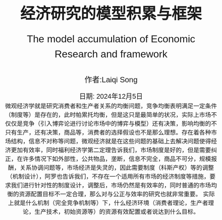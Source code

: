 <!-- 封面样式 -->
<style>
@page {
    size: A4;
    margin: 20mm;
}
body {
    font-family: Arial, sans-serif;
    font-size: 14pt;
    line-height: 1.5;
}
.cover-page {
    display: flex;
    flex-direction: column;
    justify-content: center;
    align-items: center;
    height: 100vh;
    text-align: center;
}
.cover-title {
    font-size: 36pt;
    font-weight: bold;
    margin-bottom: 20px;
}
.cover-subtitle {
    font-size: 24pt;
    margin-bottom: 40px;
}
.cover-author {
    font-size: 18pt;
    margin-bottom: 20px;
}
.cover-date {
    font-size: 16pt;
}
</style>

<!-- 封面内容 -->
<div class="cover-page">
    <div class="cover-title">经济研究的模型积累与框架</div>
    <div class="cover-subtitle">The model accumulation of Economic Research and framework</div>
    <div class="cover-author">作者:Laiqi Song</div>
    <div class="cover-date">日期: 2024年12月5日</div>
    微观经济学就是研究消费者和生产者关系的均衡问题，竞争均衡表明满足一定条件（制度等）是存在的，此时帕累托均衡，但是这只是最简单的状况，实际上市场不仅仅是竞争（引入博弈论进行讨论市场中的博弈与模型）还有决策，影响均衡的不只有生产，还有决策，商品等，消费者的选择假设也不是那么理想。存在着各种市场结构，信息不对称等问题，微观经济就是在这些问题的基础上去解决问题使得经济更加有效率，同时福利经济学第二定理告诉我们，市场制度是好的，但是需要纠正，在许多情况下如外部性，公共物品，垄断，信息不完全，商品不可分，规模报酬，关系协调问题等，市场经济是失灵的，因此需要制度（科斯产权）等的调整（机制设计），阿罗也告诉我们，不存在一个适用所有市场的经济制度等措施，要求我们进行针对性的制度设计，调整后，市场仍然是有效率的，同时普通的市场均衡的资源配置目标不一定合理，那么对与公正与效率的研究也就非常重要。
    实际上就是什么机制（完全竞争机制等）下，什么经济环境（消费者理论，生产者理论，生产技术，初始资源等）的资源有效配置或者说达到什么目标。 
</div>

- [1. 消费者理论](#1-消费者理论)
- [2. 生产者理论](#2-生产者理论)
- [3. 市场理论](#3-市场理论)
  - [3.1 完全竞争市场](#31-完全竞争市场)
    - [3.1.1 完全竞争厂商](#311-完全竞争厂商)
  - [3.2 垄断厂商](#32-垄断厂商)
    - [3.2.1 垄断产品市场](#321-垄断产品市场)
    - [3.2.2 垄断要素市场](#322-垄断要素市场)
  - [3.3 垄断竞争市场](#33-垄断竞争市场)
  - [3.4 寡头市场](#34-寡头市场)
    - [3.4.1 价格竞争--伯特兰模型](#341-价格竞争--伯特兰模型)
    - [3.4.2 产量竞争--古诺模型](#342-产量竞争--古诺模型)
    - [3.4.3 序贯产量竞争均衡--斯塔克伯格模型](#343-序贯产量竞争均衡--斯塔克伯格模型)
    - [3.4.4 动态价格竞争和企业合谋](#344-动态价格竞争和企业合谋)
    - [3.4.5 横向产品差异化的价格竞争模型--霍特林模型](#345-横向产品差异化的价格竞争模型--霍特林模型)
    - [3.4.6 纵向产品差异化的价格竞争模型](#346-纵向产品差异化的价格竞争模型)
    - [3.4.7 动态市场结构下的价格竞争](#347-动态市场结构下的价格竞争)
    - [3.4.8 信息不对称下的价格竞争](#348-信息不对称下的价格竞争)
    - [3.4.9 信息不对称下的价格竞争](#349-信息不对称下的价格竞争)
- [4. 竞争均衡的规范理论](#4-竞争均衡的规范理论)
  - [4.1 经济的有效性](#41-经济的有效性)
  - [4.2 福利经济学第一定理](#42-福利经济学第一定理)
  - [4.3 福利经济学第二定理](#43-福利经济学第二定理)
- [5. 经济核or资源公正配置以及社会选择理论](#5-经济核or资源公正配置以及社会选择理论)
  - [5.1 经济核](#51-经济核)
  - [5.2 资源公正配置](#52-资源公正配置)
  - [5.3 社会选择理论](#53-社会选择理论)
    - [5.3.1 阿罗不可能性定理](#531-阿罗不可能性定理)
    - [5.3.2 吉伯德-萨特思韦不可能性定理](#532-吉伯德-萨特思韦不可能性定理)
- [6. 博弈论](#6-博弈论)
  - [6.1 不确定性下的选择](#61-不确定性下的选择)
    - [6.1.2 冯诺依曼-摩根斯坦期望效用理论](#612-冯诺依曼-摩根斯坦期望效用理论)
    - [6.1.3 萨维奇期望效用理论](#613-萨维奇期望效用理论)
    - [6.1.4 安斯康姆-奈曼状态依赖期望效用理论](#614-安斯康姆-奈曼状态依赖期望效用理论)
  - [6.2 博弈论](#62-博弈论)
    - [6.2.1 基本形式](#621-基本形式)
    - [6.2.2 完全信息静态博弈](#622-完全信息静态博弈)
    - [6.2.3 完全信息动态博弈](#623-完全信息动态博弈)
    - [6.2.4 不完全静态信息博弈](#624-不完全静态信息博弈)
    - [6.2.5 不完全动态信息博弈](#625-不完全动态信息博弈)
    - [6.2.6 重复博弈和声誉机制](#626-重复博弈和声誉机制)
    - [6.2.7 完美监督下的重复博弈](#627-完美监督下的重复博弈)
    - [6.2.8 重复博弈的例子](#628-重复博弈的例子)
    - [6.2.9 不完美公共监督下的重复博弈](#629-不完美公共监督下的重复博弈)
    - [6.2.10 声誉机制](#6210-声誉机制)
- [7. 外部性](#7-外部性)
  - [7.1 竞争市场的市场无效配置](#71-竞争市场的市场无效配置)
    - [7.1.1 庇谷税](#711-庇谷税)
    - [7.1.2 科斯定理](#712-科斯定理)
    - [7.1.3 引入缺失的产权的市场](#713-引入缺失的产权的市场)
    - [7.1.4 激励补偿机制](#714-激励补偿机制)
    - [7.1.5 企业合并](#715-企业合并)
- [8. 公共品](#8-公共品)
  - [离散公共物品](#离散公共物品)
  - [连续公共物品](#连续公共物品)
- [9. 机制设计](#9-机制设计)
  - [委托-代理理论：隐藏信息](#委托-代理理论隐藏信息)
    - [基本模型](#基本模型)
    - [完全信息最优合约](#完全信息最优合约)
    - [竞争市场中的逆向选择](#竞争市场中的逆向选择)
  - [委托-代理理论：道德风险](#委托-代理理论道德风险)
    - [不/完全信息的道德风险](#不完全信息的道德风险)
    - [有限责任和风险厌恶下的次佳合约](#有限责任和风险厌恶下的次佳合约)
    - [锦标赛模型](#锦标赛模型)
    - [权衡](#权衡)
    - [道德风险和逆向选择共存的结果](#道德风险和逆向选择共存的结果)
  - [不仅需要考虑到道德风险中的激励与风险中的权衡问题，也需要考虑逆向选择中的抽租和效率取舍。因此不得不降低激励的强度。](#不仅需要考虑到道德风险中的激励与风险中的权衡问题也需要考虑逆向选择中的抽租和效率取舍因此不得不降低激励的强度)
- [其他著名的理论以及文献](#其他著名的理论以及文献)
- [理论名词小帖士](#理论名词小帖士)


<div style="page-break-after: always;"></div>

# 1. 消费者理论

自己看书总结笔记

# 2. 生产者理论

自己看书总结笔记

<div style="page-break-after: always;"></div>

# 3. 市场理论

## 3.1 完全竞争市场

**假定：**

1. 无差异化产品
2. 无进入和退出障碍
3. 完全信息
4. 价格接收者，数量相当大

### 3.1.1 完全竞争厂商

1. 只有在价格大于等于平均成本时才生产
2. 回报大于可变成本时才生产
3. 市场结构不可能允许规模报酬递增
4. 长期均衡下，利润为0，企业数目均衡
5. 当边际成本等于价格时，市场最优。社会福利最优（消费者剩余以及生产者剩余）。

## 3.2 垄断厂商

***假设***

1. 规模经济
2. 进入市场的障碍
3. 独家拥有稀有要素

### 3.2.1 垄断产品市场

1. 长期垄断：技术变动造成仍然0利润，但是进入变动由于壁垒也会造成正利润。
2. 垄断造成社会福利损失
3. 垄断可以带来企业创新。为了获得更多利润进行创新，但是利润上来了吸引其他的企业进入利润降低，继续创新。
创新主要靠民企，真正的竞争是通过创新进行的。--创造性破坏。
4. 价格歧视：一级：每件商品的价格不同。二级：不同的消费者消费数量的价格不同。三级：不同的市场价格不同。

### 3.2.2 垄断要素市场

## 3.3 垄断竞争市场

若干个垄断者互相竞争的情况

1. 迪克西特-斯蒂格利茨模型--内部规模经济问题的解决

## 3.4 寡头市场

### 3.4.1 价格竞争--伯特兰模型

***假设：***

1. 同样的商品
2. 企业对称，其成本与生产函数相同
**实际上这几条都不成立**

***结果：***都在边际成本等于价格出生产，利润为0，两败俱伤
***价格竞争中存在后动优势***

### 3.4.2 产量竞争--古诺模型

限制价格因素：企业规模--古诺模型（产量竞争）：实际上是两阶段的竞争。第一阶段是产量选择，第二阶段是价格竞争。
古诺模型最后得出：寡头数量越多则社会福利越高。

### 3.4.3 序贯产量竞争均衡--斯塔克伯格模型

***产量竞争中存在先动优势***

### 3.4.4 动态价格竞争和企业合谋

寡头之间存在价格合谋的可能性，使得垄断价格成为可能。这是因为在合谋机制中存在严厉的惩罚机制约束企业的合谋偏离。

### 3.4.5 横向产品差异化的价格竞争模型--霍特林模型

放松同质化的假设。横向产品差异化（不同人群对不同产品）以及纵向差异化（不同人群对某一个类别的产品如质量）。
在霍特林模型中，产品是同质的，但是在空间位置上有差异，因为不同位置上的消费者需要支付不同的运输成本，所以此时，顾客考虑的因素就有两点：价格、运输成本(旅行成本)

***将消费者的位置差异解释为产品差异，随着成本的上升，不同商店出售的产品之间的替代性下降，每个商店对附近的消费者的垄断力加强，商店之间的竞争越来越弱，消费者对价格的敏感度下降，从而每个商店的最优价格更接近于垄断价格。当距离的二次函数成本系数t=0时，其价格等于伯特兰模型的的结果。当t>0时，获得正利润。***

### 3.4.6 纵向产品差异化的价格竞争模型

消费者都喜欢高质量但是对于产品的价值强度是不同的。
在差异化产品竞争时，企业会使得产品差异最大，同时削弱价格的竞争力度。

### 3.4.7 动态市场结构下的价格竞争

影响市场结构的四种要素：

1. 产品差异化
2. 绝对成本优势
3. 资本投入要求
4. 规模经济

当在位者面临进入威胁时，采取以下三种行为：

1. 进入封锁
2. 进入遏制
3. 进入容纳

除了考虑一个两阶段博弈之后（两阶段序贯博弈），就是斯塔克伯格模型。

### 3.4.8 信息不对称下的价格竞争

由于以上的模型基本都是基于完全信息的，但是实际上信息是不对称的。所以在信息不对称的情况下，企业会采取不同的策略。

考虑两家企业，生产差异化产品，但是企业对称，需求函数相同，但是企业1信息不披露，企业2信息披露。企业1的不确定根据贝叶斯理论可以刻画为企业的特征类型。分为低成本和高成本。
博弈的结果：高成本会披露信息，而低成本会隐瞒信息。高成本企业通过披露信息可以避免其他企业选择低价战略，其制定价格之前的信息披露就透露了其是高成本。

### 3.4.9 信息不对称下的价格竞争

利用信号（价格）来说明，暗示自己的特征（低成本），来限制市场潜在进入者的进入，以此来在第二期获得垄断价格。（价格低意味着竞争激烈）

1. 分离均衡：由于高成本企业没有必要选择模仿低价（低成本者也是垄断价格），但是接收者不一定相信，为了获得第二期的垄断与分辨。为了避免高成本的混同，低成本企业需要制定低于其垄断价格的价格

<div style="page-break-after: always;"></div>

# 4. 竞争均衡的规范理论

***前提：***
1. 凸性
2. 偏好的单调性
3. 偏好的连续性和生产集的闭性
4. 商品的可分性
5. 完全竞争市场
6. 完全信息

## 4.1 经济的有效性

1. 交换的有效性
2. 生产的有效性
3. 生产与消费的混合有效性

***帕累托有效***

## 4.2 福利经济学第一定理

**前提：**

市场经济达到帕累托最优配置的条件：

1. 偏好的局部非饱和性（欲望无限）
2. 商品的可分性
3. 经济无外部性
4. 完全竞争
5. 完全信息

个体逐利的客观现实下，竞争市场经济导致了帕累托有效配置。
但是说明了产权明晰，私有的自由竞争市场，有限和有效的政府重要作用。

## 4.3 福利经济学第二定理


**前提：**

1. 偏好和生产集的凸性
2. 偏好的单调性（自利行为）
3. 偏好的连续性和生产集的闭性
4. 商品的可分性
5. 完全竞争
6. 完全信息
任何一个帕累托最优配置都可以通过对个体财富的适当分配后的竞争市场的运作来达到。（凸性假设无法缺失）
对于那些具有规模经济和不断创新的行业，如何做到既保护垄断又发挥规模经济的优势，使企业有激励进行创新，从社会的角度又能导致资源的有效配置？


<div style="page-break-after: always;"></div>

# 5. 经济核or资源公正配置以及社会选择理论

## 5.1 经济核

定义：在理性人假定下，允许自由合作与交换，同时允许充分的竞争，即使不考虑任何经济的制度安排作为前提，所形成的配置结果和完全市场形成的竞争均衡一样。（不需要取消市场）

## 5.2 资源公正配置
帕累托最优给出一种判断经济制度优劣的标准，但是没有考虑到收入分配以及资源公平配置问题。
定理表明：通过政府的的作用使所有人的初始禀赋的价值相等，然后让市场发挥作用，在理论上可以解决效率和公平兼顾的问题。（不需要取消市场，但是需要政府的一定制度控制）
一个和谐理想的社会需要保证社会成员的基本权利，保证他们有着大致相同的发展机会（机会平等），保证所有的公民都能接受教育，享受同等的基础教育，公平的参与市场竞争。（制度的作用）

## 5.3 社会选择理论

能否加总个人的偏好来得到社会的偏好

### 5.3.1 阿罗不可能性定理

假设：
1. 个体偏好序任何都可以被满足
2. 帕累托原则
3. 不相关选择的独立性
不存在能代表大多数人的社会偏好，唯一可能的社会福利函数是独裁的。--找不到一个理论解决一个国家的所有问题

### 5.3.2 吉伯德-萨特思韦不可能性定理

独裁的社会福利函数在实际生活中是不可能存在的

<div style="page-break-after: always;"></div>

# 6. 博弈论

## 6.1 不确定性下的选择

### 6.1.2 冯诺依曼-摩根斯坦期望效用理论

需要事先知道客观概率的分布，通过期望进行选择

### 6.1.3 萨维奇期望效用理论

通常实际情况下无法确切的知道客观概率的分布，只能通过主观概率进行选择。采用主观概率替换客观

### 6.1.4 安斯康姆-奈曼状态依赖期望效用理论

通过客观的不确定性为主观的信念建立了一个理论基础，**用客观的不确定性度量主观的不确定性**。赌马和抛硬币的例子

## 6.2 博弈论

### 6.2.1 基本形式

1. 纯战略，没有任何其他的不确定选择
2. 混合战略，不确定选择

### 6.2.2 完全信息静态博弈

每个参与人对其他参与人的特征拥有完全信息  

1. 占优均衡，指无论对方如何选择，自己的选择都是最优的。即自己的选择不会变化
2. 纳什均衡，指给定对方的选择，自己的选择是最优的。即自己的选择可以随着对方的选择而变化。占优策略一定是纳什均衡，但是占优均衡不一定是纳什均衡。（双方都要考虑）

**精炼**

### 6.2.3 完全信息动态博弈

动态博弈中存在着决策的先后时机，具有序贯结构。从而存在一个承诺的问题。--***有限期讨价还价博弈***

1. 序贯理性，***序贯博弈是逆向推导***
2. 子博弈精炼均衡，逆向递推求均衡，***子博弈只能用在完全信息动态博弈中***

### 6.2.4 不完全静态信息博弈

每个参与人对其他参与人的特征拥有不完全信息，需要进行估计推断（不确定性）。当然可以将纯战略的不完全信息静态博弈变为混合战略的完全信息静态博弈

1. 贝叶斯博弈，根据参与人类型进行判断概率选择战略
2. 贝叶斯纳什均衡

>混同均衡：与人拥有不同类型的私人信息，但是在混同均衡下，不同类型的参与人会选择相同的行动，使得其他参与人无法通过观察行动来区分他们的类型。
>分离均衡：在分离均衡中，不同类型的参与人会选择不同的行动，使得他们的类型能够被清楚地分辨出来。

***一价拍卖，二价拍卖，荷氏拍卖，英氏拍卖在卖家角度是收益等价的***
条件1.效用函数是逆线性或者或者风险中性2.独立私有估价、竞买人对称，支付意愿同分布


### 6.2.5 不完全动态信息博弈

在不完全信息的条件下进行序贯博弈，决策的先后时机。--最重要的是信念系统的更新，通过先后顺序更新对于对手的特征预测

1. 贝叶斯均衡更新信念系统
2. 精炼贝叶斯均衡
3. 序贯均衡

### 6.2.6 重复博弈和声誉机制

重复博弈的基础是阶段博弈，其注重合作问题，是一个长短期的衡量。

### 6.2.7 完美监督下的重复博弈

每个参与人都可以观察到所有人之前的行为

1. 一次偏离
2. 根据实际情况采取战略（冷酷战略等）
3. 无名氏定理---未来收益下降的惩罚超过之前偏离带来的好处，此时参与人的行为会遵从均衡支付所设定的战略（长期形成的制度以及社会习俗的重要性）

### 6.2.8 重复博弈的例子

1. 长期参与人和短期参与人
2. 迭代的参与人--退出与进入
3. 社区约束与社会规范

### 6.2.9 不完美公共监督下的重复博弈

参与人无法观察到所有人的历史行为

1. 参与人依据公共结果（如市场需求）的博弈
1. 参与人依据私人战略（个人行为的历史以及公共结果）的博弈

### 6.2.10 声誉机制

长期互动中，参与人会通过特定的行为进行信誉的建立，从而影响其他参与人的行为

1. 连锁店悖论

<div style="page-break-after: always;"></div>

# 7. 外部性

外部性：指的是经济中某些个体的经济活动会影响其他个体的效用或生产水平，进而影响到他们的经济活动。

***无论是正的外部性还是负的外部性都会造成市场失灵，因为带来了无成本的效益。外部性的存在需要让我们重新考虑资源如何得到有效的资源配置。，为保证存在外部性仍然有着有效配置，需要个体承担适当的价格，其解决方法有：税收，所有权界定，规制，合并等。***

**当存在负外部性时，为了达到资源的有效配置，有些商品需要来销毁。（收入-幸福之谜，也需要生活文明）**

## 7.1 竞争市场的市场无效配置

在存在外部性的时候，市场通过竞争也可能会导致配置的无效率。
其解决方案为：

1. 庇古税
2. 资源谈判
3. 补偿税
4. 引入缺失的产权的市场
5. 直接干预
6. 企业合并
7. 建立排污权交易市场
8. 激励机制设计

但是这也是有条件的：

1. 外部性的来源和程度是可识别的
2. 外部性的承受方是可识别的
3. 外部性的前因后果是可清楚确定的
4. 防范外部性的成本对每个人来说都是完全已知的
5. 收税或进行补贴的成本是可忽略的
6. 自愿谈判的成本是可忽略的

### 7.1.1 庇谷税

具有外部性的企业根据外部性所导致的边际成本作为税率进行征税。--需要 ***完全信息***，现实中外部性所导致的边际成本一般很难进行测度。

### 7.1.2 科斯定理

能否有效解决外部性的取决于产权是否清晰界定。
科斯中性定理：无论产权归属于谁，外部性水平都相同
科斯有效性定理：对外部性的**谈判**将导致帕累托最优结果

条件既是局限：

1. 双方讨价还价的交易成本为0
2. 外部性产品的需求的收入效应为0。（即为拟线性效用函数）
3. 完全信息，谈判的信息不完全，科斯定理也不一定成立。也会存在搭便车问题，夸大自己的受害。双边私有信息的问题出现会导致市场有效结果的干扰，就不可能达成一致。

***科斯定理告诉我们强行的私有化不可取（即产权分配），不满足条件。，因为制度不完善的私有制等于无效***

### 7.1.3 引入缺失的产权的市场

一般来说，外部性产生的原因是潜在的市场无法被市场解决，因此需**要引入缺失的产权的市场，通过市场的交易来解决外部性问题**。譬如排污权交易市场。

### 7.1.4 激励补偿机制

由于存在着信息问题，庇古税无法解决外部性问题，因此需要通过激励机制来解决外部性问题。--机制设计

著名：瓦里安的设计机制，通过博弈实现最优配置，第一阶段，互相拟定税率，第二阶段，根据双方信息进行利益分配。

<div style="page-break-after: always;"></div>

### 7.1.5 企业合并

企业合并就会导致原来的外部性内部化，其信息摩擦以及信息的不完全性就会被消除，看作整体考虑。

# 8. 公共品

公共品具有非排他性以及非竞争性。
非排他性：一个人对该物品的消费不会影响其他人对该物品的消费
非竞争性：一个人对该物品的消费不会减少其他商品对该商品的消费量
***一旦存在公共物品一定会存在外部性，非排他性也会导致严重的搭便车问题。***

## 离散公共物品

离散公共物品也称公共项目
由于搭便车的问题，我们一般不能期望独立的个人决策会导致公共品的有效提供。
但是民主投票也不能解决公共物品的有效提供的问题，民主表决通常会带来公共品的无效提供。--
结论：**越是高层越要尊重民意，对民众负责。具体事务就不能太讲究民主决策**

## 连续公共物品

私人物品中，瓦尔拉斯机制可以导致资源的有效配置。
公共物品中，则是需要引入林达尔机制。***即使得所有经济人的公共品和私人边际物品的边际替代率之和等于公共品与私人品的边际技术替代率（价格共担机制）***。（边际技术替代率（商品），边际技术替代率（要素））

林达尔机制的思想：用<font color=red>税收的方法提供公共品，通过对不同偏好人群收取不同税率来达到效率</font>。--瓦尔拉斯均衡是不存在公共品时达尔均衡的一个特例。
***但是求解林达尔均衡同样存在着信息不对称问题，需要知道每个人的偏好，这存在着搭便车问题。***

公共品的福利经济学第一定理：在局部非饱和性下，每个林达尔均衡都是帕累托有效的
公共品的福利经济学第二定理：通过转移支付，合理分配等配置，仍然可以达到任何一种具有公共品的帕累托有效。

<p style="text-align:center;"><span style="font-weight:bold;color:red;background-color: yellow">公共物品的搭便车问题。由于需要知道私人的边际替代率（偏好），存在谎报的动机</span></p>

<div style="page-break-after: always;"></div>

# 9. 机制设计

给定经济环境和社会目标，是否存在机制使得产生 ***激励相容***。（可以解决信息问题，激励个体披露更多信息）

<p style="text-align:center;"><span style="font-weight:bold;color:red;background-color: yellow">其所回答的问题：对于一个目标，在自由选择，自由交换的情况分散化决策条件下，能否或者怎么样设计一个经济机制使得经济活动参与者的个人利益和设计者的目标一致（IC），是否可能用较少的成本？</span></p>

需要满足的条件：

1. 资源的有效配置
2. 激励相容
3. 有效利用信息
***双边私有信息无法有效的配置，但是单边机制通过机制的设计可以解决资源的有效配置***

## 委托-代理理论：隐藏信息

委托人和代理人之间的信息差异对他们的合约设计具有重要影响
基本结论：偏离最佳的***次佳合约***将导致交易量的扭曲，委托人需要让渡一些***信息租金***给最有效率的代理人。

### 基本模型

合约理论分为三个阶段：事前，事中，事后 这是根据信息进行划分的
基本结论：偏离最佳的次佳合约将导致交易量的扭曲，委托人需要让渡一些信息租金给最有效率的代理人。


### 完全信息最优合约

在完全信息之下，只有委托人和代理人的二人经济，最佳结果可以达到。
激励相容：设置恰当的机制，使得每个人都有动力选择与他们的类型相关的行为。
在不完全信息下，最优合约是不可能实现的，存在着逆向选择，则必须支付一定的信息租金（此时委托人无法观测到代理人的类型），此时存在顶部无扭曲，最有效率的代理人的配置 相对于最佳的情形不发生扭曲，而其他的效率的代理人会出现扭曲。***这就是次佳合约。***

其经典应用为：规制/管制理论，金融合约

<font red=color>显示原理:任何一般的机制所达到的配置效率可以通过要求消费者汇报其类型的直接机制显示</font>

在存在多个类型的代理人时，根据推理：可以知道顶部无扭曲仍然存在，但是其他的存在扭曲，同时底部不存在信息租金，但是其他都多少存在信息租金。

事前参与约束：之前谈论的都是事中参与约束，事前参与约束双方都无法知道彼此的信息，此时代理人是风险中性的，则最优激励合约可以实现最佳（无论卖方）。如：家庭承包责任制。当代理人是风险规避的，那么最好的是次优决策。

### 竞争市场中的逆向选择

由于信息不对称的存在，为了牟利，在旧货市场时，会采用质量差的商品替代质量好的产品售卖，这很容易造成市场的无效率以及劣币驱逐良币的问题。
在非对称信息的竞争市场下，其实也存在着甄别机制：如保险的不同保险合约，即设置不同的保险合约，吸引不同类型的人显示其信息。即存在混同均衡也存在分离均衡。
非对称信息下的信号传递。---如打广告显示自己的信息。

***逆向选择中的重要问题是在信息租金以及配置效率之间进行权衡。***

## 委托-代理理论：道德风险

道德风险：指的是委托人和代理人之间的努力问题，即代理人的行为不受委托人的监督，使得其行为导向对自己有利的方向而同时是对委托人不利的方向，导致了道德风险的产生。
因此此情况下的合约目的是使代理人努力工作，在完全信息下，这通过严格完备的奖惩制度来实现。但是在不完全信息下，则需要激励制度，即信息租金的支付。比如：福利，绩效等。这种情况下需要委托人对于激励以及风险的衡量。

委托人要做的是根据可观测的绩效设计出工资合约以诱导出代理人最佳的努力水平从而实现自身利益的最大化。在这个过程中委托人需要面临两种效应之间的权衡：激励与保险。一方面高强度的激励合约能够诱使代理人努力工作因而高委托人收益，此谓激励效应；另一方面，由于所采用的绩效指标中含有噪声因素，因此将绩效系以高能激励会放大噪声带来的不确定性，即增加代理人所需承担的风险（导致其无法获得好处，从而道德风险）。这样，风险中性的委托人必须通过向风险厌恶的代理人支付更多的风险溢价而为其供保险，是为保险效应。委托人所要做的就是在激励与保险之间做出最优权衡以确定最优的激励强度差异：逆向选择是其对于委托人的不确定性是外生的，而道德风险则是内生的。
即大量的激励存在着代理人风险，因此需要提供保险。

***激励相容约束以及参与约束***

### 不/完全信息的道德风险

代理人的努力是可以被观测到，但是此时仍然满足参与约束，必须给与其努力的成本，此时帕累托最优。但是这不能受到惩罚
而在不完全信息下，代理人的努力是无法被观测到的，此时需要通过激励机制来实现，此时存在着信息租金的支付，只能达到次优合约，此时需要对于每一种努力水平都设置一个合约。但是这基本不可能实现。
同时在不完全信息下，代理人如果不承担风险，独立于结果的补偿合约将不满足激励相容条件，因此代理人需要承担风险，但是对于风险厌恶的代理人，这同样会通过转嫁给委托人，因此问题是平衡激励产生的配置效率与激励带来的风险成本。

在代理人风险中性情况下，委托人可以通过恰当的合约，激励代理人付出最佳努力水平，即最佳努力水平是可以实施的。（满足激励相容和参与条件）

### 有限责任和风险厌恶下的次佳合约

在有限责任下，如果其代理人受惩罚是有上界的，如果惩罚不超过上界，其惩罚不会影响次佳效用的结果以及代理人的行为，但是如果超出了上界，这是因为惩罚和成果得到的效用需要存在差距，才能激励其进行努力。（努力也会带来效用的减少。）

### 锦标赛模型

在代理人风险中性情况下，锦标赛激励可以达到最佳补偿合约的结果。
同时相对于个人绩效合约，当存在共同冲击时，竞标赛合约优于个人绩效合约。，当不存在共同冲击时，个人绩效合约优于竞标赛合约。

### 权衡

由于实际上是关于效率和扭曲之间的平衡，而实际的结果指标不好度量。因此各种情况的最优也许无法达到

### 道德风险和逆向选择共存的结果

不仅需要考虑到道德风险中的激励与风险中的权衡问题，也需要考虑逆向选择中的抽租和效率取舍。因此不得不降低激励的强度。
---
# 其他著名的理论以及文献

1. 产权理论：是新制度经济学的一个重要理论分支。它主要研究产权的界定、交易和保护等相关问题，探讨资源配置过程中产权结构如何影响经济效率以及人们的行为方式。简单来说，产权理论关注的是财产权利的归属和这些权利的使用规则对经济活动和社会福利产生的作用------主要人物：格罗斯曼和哈特（1986）以及哈特和摩尔（1990）以及科斯。*（属于机制设计）*
2. 人力资产是关键资源（如果人力资产是区分一家初创企业的关键资源，那么创始团队就很重要，特别是如果公司早期阶段的实验很重要）--------Schumpeter（1934）、Kerr、Nanda和Rhodes Kropf（2014）、Manso（2015）






---
# 理论名词小帖士
1. 信息级联：指的是在一群人中，个体根据前面其他人的行为（决策）来做出自己的行为（决策），而忽略自己私人所拥有的信息。简单来说，就是人们在观察到别人的选择后，跟随这些选择，形成一种连锁反应，如同瀑布一样，信息和决策行为从一个人迅速传递到另一个人。------Bikhchandani，Hirshleifer和Welch（1992），Welch（1992）